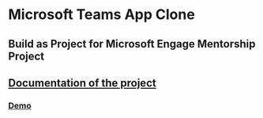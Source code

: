 # Microsoft Teams App Clone

## Build as Project for Microsoft Engage Mentorship Project

## [Documentation of the project](https://deepikabirthare.github.io/MS-Teams-App-Clone/)



### [Demo](https://ms-teams-clone-deepikabirthare.herokuapp.com/)
